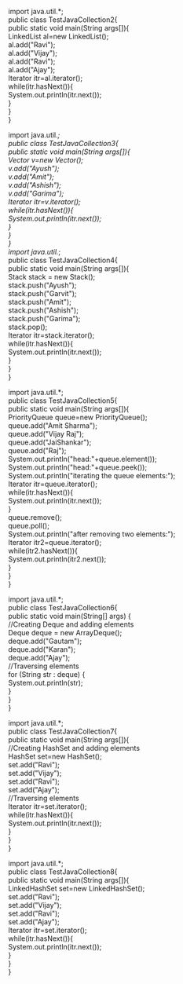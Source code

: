 import java.util.*;  
public class TestJavaCollection2{  
public static void main(String args[]){  
LinkedList<String> al=new LinkedList<String>();  
al.add("Ravi");  
al.add("Vijay");  
al.add("Ravi");  
al.add("Ajay");  
Iterator<String> itr=al.iterator();  
while(itr.hasNext()){  
System.out.println(itr.next());  
}  
}  
}  
  
  
  
  import java.util.*;  
public class TestJavaCollection3{  
public static void main(String args[]){  
Vector<String> v=new Vector<String>();  
v.add("Ayush");  
v.add("Amit");  
v.add("Ashish");  
v.add("Garima");  
Iterator<String> itr=v.iterator();  
while(itr.hasNext()){  
System.out.println(itr.next());  
}  
}  
}  
 import java.util.*;  
public class TestJavaCollection4{  
public static void main(String args[]){  
Stack<String> stack = new Stack<String>();  
stack.push("Ayush");  
stack.push("Garvit");  
stack.push("Amit");  
stack.push("Ashish");  
stack.push("Garima");  
stack.pop();  
Iterator<String> itr=stack.iterator();  
while(itr.hasNext()){  
System.out.println(itr.next());  
}  
}  
}  
  
  import java.util.*;  
public class TestJavaCollection5{  
public static void main(String args[]){  
PriorityQueue<String> queue=new PriorityQueue<String>();  
queue.add("Amit Sharma");  
queue.add("Vijay Raj");  
queue.add("JaiShankar");  
queue.add("Raj");  
System.out.println("head:"+queue.element());  
System.out.println("head:"+queue.peek());  
System.out.println("iterating the queue elements:");  
Iterator itr=queue.iterator();  
while(itr.hasNext()){  
System.out.println(itr.next());  
}  
queue.remove();  
queue.poll();  
System.out.println("after removing two elements:");  
Iterator<String> itr2=queue.iterator();  
while(itr2.hasNext()){  
System.out.println(itr2.next());  
}  
}  
}  
  
  
  import java.util.*;  
public class TestJavaCollection6{  
public static void main(String[] args) {  
//Creating Deque and adding elements  
Deque<String> deque = new ArrayDeque<String>();  
deque.add("Gautam");  
deque.add("Karan");  
deque.add("Ajay");  
//Traversing elements  
for (String str : deque) {  
System.out.println(str);  
}  
}  
} 
  
  import java.util.*;  
public class TestJavaCollection7{  
public static void main(String args[]){  
//Creating HashSet and adding elements  
HashSet<String> set=new HashSet<String>();  
set.add("Ravi");  
set.add("Vijay");  
set.add("Ravi");  
set.add("Ajay");  
//Traversing elements  
Iterator<String> itr=set.iterator();  
while(itr.hasNext()){  
System.out.println(itr.next());  
}  
}  
}  
  
  
  import java.util.*;  
public class TestJavaCollection8{  
public static void main(String args[]){  
LinkedHashSet<String> set=new LinkedHashSet<String>();  
set.add("Ravi");  
set.add("Vijay");  
set.add("Ravi");  
set.add("Ajay");  
Iterator<String> itr=set.iterator();  
while(itr.hasNext()){  
System.out.println(itr.next());  
}  
}  
} 
